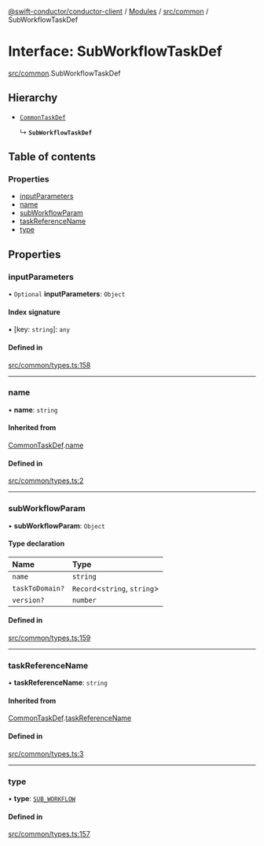 [@swift-conductor/conductor-client](../README.md) / [Modules](../modules.md) / [src/common](../modules/src_common.md) / SubWorkflowTaskDef

# Interface: SubWorkflowTaskDef

[src/common](../modules/src_common.md).SubWorkflowTaskDef

## Hierarchy

- [`CommonTaskDef`](src_common.CommonTaskDef.md)

  ↳ **`SubWorkflowTaskDef`**

## Table of contents

### Properties

- [inputParameters](src_common.SubWorkflowTaskDef.md#inputparameters)
- [name](src_common.SubWorkflowTaskDef.md#name)
- [subWorkflowParam](src_common.SubWorkflowTaskDef.md#subworkflowparam)
- [taskReferenceName](src_common.SubWorkflowTaskDef.md#taskreferencename)
- [type](src_common.SubWorkflowTaskDef.md#type)

## Properties

### inputParameters

• `Optional` **inputParameters**: `Object`

#### Index signature

▪ [key: `string`]: `any`

#### Defined in

[src/common/types.ts:158](https://github.com/swift-conductor/conductor-client-typescript/blob/d61717b/src/common/types.ts#L158)

___

### name

• **name**: `string`

#### Inherited from

[CommonTaskDef](src_common.CommonTaskDef.md).[name](src_common.CommonTaskDef.md#name)

#### Defined in

[src/common/types.ts:2](https://github.com/swift-conductor/conductor-client-typescript/blob/d61717b/src/common/types.ts#L2)

___

### subWorkflowParam

• **subWorkflowParam**: `Object`

#### Type declaration

| Name | Type |
| :------ | :------ |
| `name` | `string` |
| `taskToDomain?` | `Record`\<`string`, `string`\> |
| `version?` | `number` |

#### Defined in

[src/common/types.ts:159](https://github.com/swift-conductor/conductor-client-typescript/blob/d61717b/src/common/types.ts#L159)

___

### taskReferenceName

• **taskReferenceName**: `string`

#### Inherited from

[CommonTaskDef](src_common.CommonTaskDef.md).[taskReferenceName](src_common.CommonTaskDef.md#taskreferencename)

#### Defined in

[src/common/types.ts:3](https://github.com/swift-conductor/conductor-client-typescript/blob/d61717b/src/common/types.ts#L3)

___

### type

• **type**: [`SUB_WORKFLOW`](../enums/src_common.TaskType.md#sub_workflow)

#### Defined in

[src/common/types.ts:157](https://github.com/swift-conductor/conductor-client-typescript/blob/d61717b/src/common/types.ts#L157)
